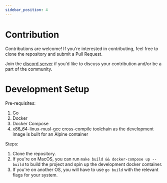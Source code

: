 ```yaml
---
sidebar_position: 4
---
```


# Contribution

Contributions are welcome! If you're interested in contributing,
feel free to clone the repository and submit a Pull Request.

Join the [discord server](https://discord.gg/JrG4kPrF8v) if you'd like to discuss your contribution and/or be a part of the community.

# Development Setup

Pre-requisites:

1. Go
2. Docker
3. Docker Compose
4. x86_64-linux-musl-gcc cross-compile toolchain as the development image is built for an Alpine container

Steps:

1. Clone the repository.
2. If you're on MacOS, you can run `make build && docker-compose up --build` to build the project and spin up the development docker container.
3. If you're on another OS, you will have to use `go build` with the relevant flags for your system.

